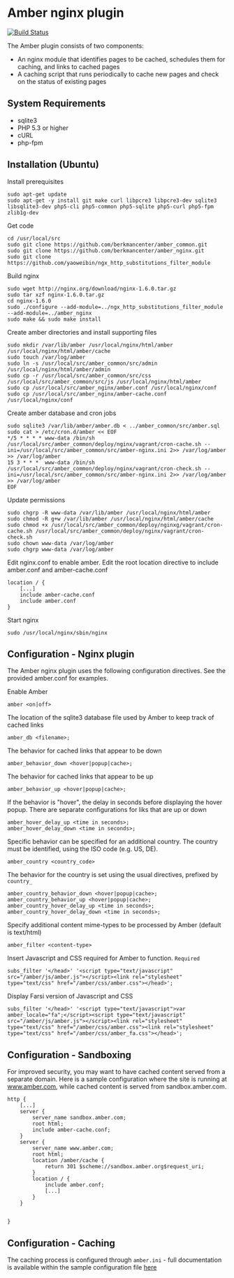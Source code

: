 # Amber nginx plugin #

[![Build Status](https://travis-ci.org/berkmancenter/amber_nginx.png?branch=master)](https://travis-ci.org/berkmancenter/amber_nginx)

The Amber plugin consists of two components:

* An nginx module that identifies pages to be cached, schedules them for caching, and links to cached pages
* A caching script that runs periodically to cache new pages and check on the status of existing pages

## System Requirements ##

* sqlite3
* PHP 5.3 or higher
* cURL
* php-fpm

## Installation (Ubuntu) ##

Install prerequisites

    sudo apt-get update
    sudo apt-get -y install git make curl libpcre3 libpcre3-dev sqlite3 libsqlite3-dev php5-cli php5-common php5-sqlite php5-curl php5-fpm zlib1g-dev

Get code
    
    cd /usr/local/src
    sudo git clone https://github.com/berkmancenter/amber_common.git
    sudo git clone https://github.com/berkmancenter/amber_nginx.git
    sudo git clone https://github.com/yaoweibin/ngx_http_substitutions_filter_module

Build nginx

    sudo wget http://nginx.org/download/nginx-1.6.0.tar.gz
    sudo tar xzf nginx-1.6.0.tar.gz
    cd nginx-1.6.0
    sudo ./configure --add-module=../ngx_http_substitutions_filter_module --add-module=../amber_nginx
    sudo make && sudo make install

Create amber directories and install supporting files

    sudo mkdir /var/lib/amber /usr/local/nginx/html/amber /usr/local/nginx/html/amber/cache
    sudo touch /var/log/amber
    sudo ln -s /usr/local/src/amber_common/src/admin /usr/local/nginx/html/amber/admin
    sudo cp -r /usr/local/src/amber_common/src/css /usr/local/src/amber_common/src/js /usr/local/nginx/html/amber
    sudo cp /usr/local/src/amber_nginx/amber.conf /usr/local/nginx/conf
    sudo cp /usr/local/src/amber_nginx/amber-cache.conf /usr/local/nginx/conf


Create amber database and cron jobs

    sudo sqlite3 /var/lib/amber/amber.db < ../amber_common/src/amber.sql
    sudo cat > /etc/cron.d/amber << EOF
    */5 * * * * www-data /bin/sh /usr/local/src/amber_common/deploy/nginx/vagrant/cron-cache.sh --ini=/usr/local/src/amber_common/src/amber-nginx.ini 2>> /var/log/amber >> /var/log/amber
    15 3 * * *  www-data /bin/sh /usr/local/src/amber_common/deploy/nginx/vagrant/cron-check.sh --ini=/usr/local/src/amber_common/src/amber-nginx.ini 2>> /var/log/amber >> /var/log/amber
    EOF

Update permissions

    sudo chgrp -R www-data /var/lib/amber /usr/local/nginx/html/amber
    sudo chmod -R g+w /var/lib/amber /usr/local/nginx/html/amber/cache
    sudo chmod +x /usr/local/src/amber_common/deploy/nginxg/vagrant/cron-cache.sh /usr/local/src/amber_common/deploy/nginx/vagrant/cron-check.sh
    sudo chown www-data /var/log/amber
    sudo chgrp www-data /var/log/amber

Edit nginx.conf to enable amber. Edit the root location directive to include amber.conf and amber-cache.conf

    location / {
        [...]
        include amber-cache.conf
        include amber.conf
    }

Start nginx

    sudo /usr/local/nginx/sbin/nginx

## Configuration - Nginx plugin ##

The Amber nginx plugin uses the following configuration directives. See the provided amber.conf for examples. 

Enable Amber

    amber <on|off>

The location of the sqlite3 database file used by Amber to keep track of cached links

    amber_db <filename>;

The behavior for cached links that appear to be down

    amber_behavior_down <hover|popup|cache>;

The behavior for cached links that appear to be up

    amber_behavior_up <hover|popup|cache>;

If the behavior is "hover", the delay in seconds before displaying the hover popup. There are separate configurations for liks that are up or down

    amber_hover_delay_up <time in seconds>;
    amber_hover_delay_down <time in seconds>;

Specific behavior can be specified for an additional country. The country must be identified, using the ISO code (e.g. US, DE). 

    amber_country <country_code>

The behavior for the country is set using the usual directives, prefixed by ```country_```

    amber_country_behavior_down <hover|popup|cache>;
    amber_country_behavior_up <hover|popup|cache>;
    amber_country_hover_delay_up <time in seconds>;
    amber_country_hover_delay_down <time in seconds>;

Specify additional content mime-types to be processed by Amber (default is text/html)

    amber_filter <content-type>

Insert Javascript and CSS required for Amber to function. `Required`

    subs_filter '</head>' '<script type="text/javascript" src="/amber/js/amber.js"></script><link rel="stylesheet" type="text/css" href="/amber/css/amber.css"></head>';

Display Farsi version of Javascript and CSS 

    subs_filter '</head>' '<script type="text/javascript">var amber_locale="fa";</script><script type="text/javascript" src="/amber/js/amber.js"></script><link rel="stylesheet" type="text/css" href="/amber/css/amber.css"><link rel="stylesheet" type="text/css" href="/amber/css/amber_fa.css"></head>';

## Configuration - Sandboxing ##

For improved security, you may want to have cached content served from a separate domain. Here is a sample configuration where the site is running at www.amber.com, while cached content is served from sandbox.amber.com.

    http {
        [...]
        server {
            server_name sandbox.amber.com;
            root html;
            include amber-cache.conf;
        }
        server {
            server_name www.amber.com;
            root html;
            location /amber/cache {
                return 301 $scheme://sandbox.amber.org$request_uri;
            }
            location / {
                include amber.conf;
                [...]
            }
        }


    }

## Configuration - Caching ##

The caching process is configured through ```amber.ini``` - full documentation is available within the sample configuration file [here](https://github.com/berkmancenter/amber_common/blob/master/src/amber-nginx.ini) 

